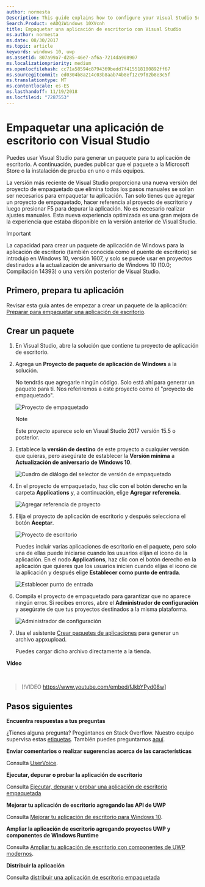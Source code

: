 ```yaml
---
author: normesta
Description: This guide explains how to configure your Visual Studio Solution to edit, debug, and package desktop application.
Search.Product: eADQiWindows 10XVcnh
title: Empaquetar una aplicación de escritorio con Visual Studio
ms.author: normesta
ms.date: 08/30/2017
ms.topic: article
keywords: windows 10, uwp
ms.assetid: 807a99a7-d285-46e7-af6a-7214da908907
ms.localizationpriority: medium
ms.openlocfilehash: cc71a58594c8794369bedd7f415518100892ff67
ms.sourcegitcommit: ed0304b8a214c03b8aab74b8ef12c9f82b8e3c5f
ms.translationtype: MT
ms.contentlocale: es-ES
ms.lasthandoff: 11/19/2018
ms.locfileid: "7287553"
---
```

# <a name="package-a-desktop-application-by-using-visual-studio"></a>Empaquetar una aplicación de escritorio con Visual Studio

Puedes usar Visual Studio para generar un paquete para tu aplicación de escritorio. A continuación, puedes publicar que el paquete a la Microsoft Store o la instalación de prueba en uno o más equipos.

La versión más reciente de Visual Studio proporciona una nueva versión del proyecto de empaquetado que elimina todos los pasos manuales se solían ser necesarios para empaquetar tu aplicación. Tan solo tienes que agregar un proyecto de empaquetado, hacer referencia al proyecto de escritorio y luego presionar F5 para depurar la aplicación. No es necesario realizar ajustes manuales. Esta nueva experiencia optimizada es una gran mejora de la experiencia que estaba disponible en la versión anterior de Visual Studio.

>[!IMPORTANT]
>La capacidad para crear un paquete de aplicación de Windows para la aplicación de escritorio (también conocida como el puente de escritorio) se introdujo en Windows 10, versión 1607, y solo se puede usar en proyectos destinados a la actualización de aniversario de Windows 10 (10.0; Compilación 14393) o una versión posterior de Visual Studio.

## <a name="first-prepare-your-application"></a>Primero, prepara tu aplicación

Revisar esta guía antes de empezar a crear un paquete de la aplicación: [Preparar para empaquetar una aplicación de escritorio](desktop-to-uwp-prepare.md).

<a id="new-packaging-project"/>

## <a name="create-a-package"></a>Crear un paquete

1. En Visual Studio, abre la solución que contiene tu proyecto de aplicación de escritorio.

2. Agrega un **Proyecto de paquete de aplicación de Windows** a la solución.

   No tendrás que agregarle ningún código. Solo está ahí para generar un paquete para ti. Nos referiremos a este proyecto como el "proyecto de empaquetado".

   ![Proyecto de empaquetado](images/desktop-to-uwp/packaging-project.png)

   >[!NOTE]
   >Este proyecto aparece solo en Visual Studio 2017 versión 15.5 o posterior.

3. Establece la **versión de destino** de este proyecto a cualquier versión que quieras, pero asegúrate de establecer la **Versión mínima** a **Actualización de aniversario de Windows 10**.

   ![Cuadro de diálogo del selector de versión de empaquetado](images/desktop-to-uwp/packaging-version.png)

4. En el proyecto de empaquetado, haz clic con el botón derecho en la carpeta **Applications** y, a continuación, elige **Agregar referencia**.

   ![Agregar referencia de proyecto](images/desktop-to-uwp/add-project-reference.png)

5. Elija el proyecto de aplicación de escritorio y después selecciona el botón **Aceptar**.

   ![Proyecto de escritorio](images/desktop-to-uwp/reference-project.png)

   Puedes incluir varias aplicaciones de escritorio en el paquete, pero solo una de ellas puede iniciarse cuando los usuarios elijan el icono de la aplicación. En el nodo **Applications**, haz clic con el botón derecho en la aplicación que quieres que los usuarios inicien cuando elijas el icono de la aplicación y después elige **Establecer como punto de entrada**.

   ![Establecer punto de entrada](images/desktop-to-uwp/entry-point-set.png)

6. Compila el proyecto de empaquetado para garantizar que no aparece ningún error.  Si recibes errores, abre el **Administrador de configuración** y asegúrate de que tus proyectos destinados a la misma plataforma.

   ![Administrador de configuración](images/desktop-to-uwp/config-manager.png)

7. Usa el asistente [Crear paquetes de aplicaciones](../packaging/packaging-uwp-apps.md) para generar un archivo appxupload.

   Puedes cargar dicho archivo directamente a la tienda.

**Vídeo**

&nbsp;
> [!VIDEO https://www.youtube.com/embed/fJkbYPyd08w]

## <a name="next-steps"></a>Pasos siguientes

**Encuentra respuestas a tus preguntas**

¿Tienes alguna pregunta? Pregúntanos en Stack Overflow. Nuestro equipo supervisa estas [etiquetas](http://stackoverflow.com/questions/tagged/project-centennial+or+desktop-bridge). También puedes preguntarnos [aquí](https://social.msdn.microsoft.com/Forums/en-US/home?filter=alltypes&sort=relevancedesc&searchTerm=%5BDesktop%20Converter%5D).

**Enviar comentarios o realizar sugerencias acerca de las características**

Consulta [UserVoice](https://wpdev.uservoice.com/forums/110705-universal-windows-platform/category/161895-desktop-bridge-centennial).

**Ejecutar, depurar o probar la aplicación de escritorio**

Consulta [Ejecutar, depurar y probar una aplicación de escritorio empaquetada](desktop-to-uwp-debug.md)

**Mejorar tu aplicación de escritorio agregando las API de UWP**

Consulta [Mejorar tu aplicación de escritorio para Windows 10](desktop-to-uwp-enhance.md).

**Ampliar la aplicación de escritorio agregando proyectos UWP y componentes de Windows Runtime**

Consulta [Ampliar tu aplicación de escritorio con componentes de UWP modernos](desktop-to-uwp-extend.md).

**Distribuir la aplicación**

Consulta [distribuir una aplicación de escritorio empaquetada](desktop-to-uwp-distribute.md)
